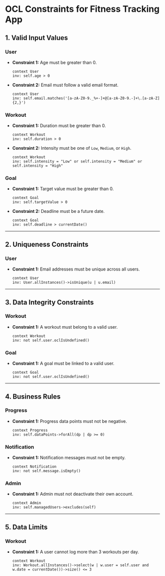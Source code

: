 # OCL Constraints for Fitness Tracking App

## 1. Valid Input Values

### User
- **Constraint 1:** Age must be greater than 0.
  ```
  context User
  inv: self.age > 0
  ```

- **Constraint 2:** Email must follow a valid email format.
  ```
  context User
  inv: self.email.matches('[a-zA-Z0-9._%+-]+@[a-zA-Z0-9.-]+\.[a-zA-Z]{2,}')
  ```

### Workout
- **Constraint 1:** Duration must be greater than 0.
  ```
  context Workout
  inv: self.duration > 0
  ```

- **Constraint 2:** Intensity must be one of `Low`, `Medium`, or `High`.
  ```
  context Workout
  inv: self.intensity = "Low" or self.intensity = "Medium" or self.intensity = "High"
  ```

### Goal
- **Constraint 1:** Target value must be greater than 0.
  ```
  context Goal
  inv: self.targetValue > 0
  ```

- **Constraint 2:** Deadline must be a future date.
  ```
  context Goal
  inv: self.deadline > currentDate()
  ```

---

## 2. Uniqueness Constraints

### User
- **Constraint 1:** Email addresses must be unique across all users.
  ```
  context User
  inv: User.allInstances()->isUnique(u | u.email)
  ```

---

## 3. Data Integrity Constraints

### Workout
- **Constraint 1:** A workout must belong to a valid user.
  ```
  context Workout
  inv: not self.user.oclIsUndefined()
  ```

### Goal
- **Constraint 1:** A goal must be linked to a valid user.
  ```
  context Goal
  inv: not self.user.oclIsUndefined()
  ```

---

## 4. Business Rules

### Progress
- **Constraint 1:** Progress data points must not be negative.
  ```
  context Progress
  inv: self.dataPoints->forAll(dp | dp >= 0)
  ```

### Notification
- **Constraint 1:** Notification messages must not be empty.
  ```
  context Notification
  inv: not self.message.isEmpty()
  ```

### Admin
- **Constraint 1:** Admin must not deactivate their own account.
  ```
  context Admin
  inv: self.managedUsers->excludes(self)
  ```

---

## 5. Data Limits

### Workout
- **Constraint 1:** A user cannot log more than 3 workouts per day.
  ```
  context Workout
  inv: Workout.allInstances()->select(w | w.user = self.user and w.date = currentDate())->size() <= 3
  
